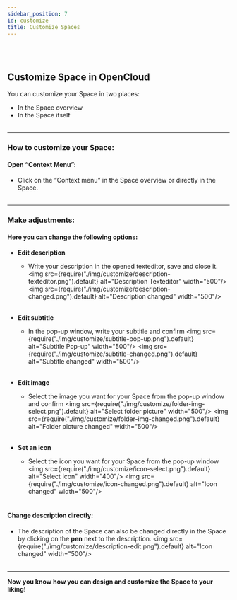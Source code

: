 ```yaml
---
sidebar_position: 7
id: customize
title: Customize Spaces
---
```

<br/><br/>

## Customize Space in OpenCloud
You can customize your Space in two places:
- In the Space overview
- In the Space itself
<br/><br/>

---

### How to customize your Space:

#### Open “Context Menu”:
- Click on the “Context menu” in the Space overview or directly in the Space.
<br/><br/>

---

### Make adjustments:
#### Here you can change the following options:

- **Edit description**

    - Write your description in the opened texteditor, save and close it.
    <img src={require("./img/customize/description-texteditor.png").default} alt="Description Texteditor" width="500"/>
    <img src={require("./img/customize/description-changed.png").default} alt="Description changed" width="500"/>
<br/><br/>

- **Edit subtitle**
    
    - In the pop-up window, write your subtitle and confirm
    <img src={require("./img/customize/subtitle-pop-up.png").default} alt="Subtitle Pop-up" width="500"/>
    <img src={require("./img/customize/subtitle-changed.png").default} alt="Subtitle changed" width="500"/>
<br/><br/>

- **Edit image**

    - Select the image you want for your Space from the pop-up window and confirm
    <img src={require("./img/customize/folder-img-select.png").default} alt="Select folder picture" width="500"/>
    <img src={require("./img/customize/folder-img-changed.png").default} alt="Folder picture changed" width="500"/>
<br/><br/>

- **Set an icon**

    - Select the icon you want for your Space from the pop-up window
    <img src={require("./img/customize/icon-select.png").default} alt="Select Icon" width="400"/>
    <img src={require("./img/customize/icon-changed.png").default} alt="Icon changed" width="500"/>
<br/><br/>

#### Change description directly:
- The description of the Space can also be changed directly in the Space by clicking on the **pen** next to the description.
<img src={require("./img/customize/description-edit.png").default} alt="Icon changed" width="500"/>
<br/><br/>

---

**Now you know how you can design and customize the Space to your liking!**